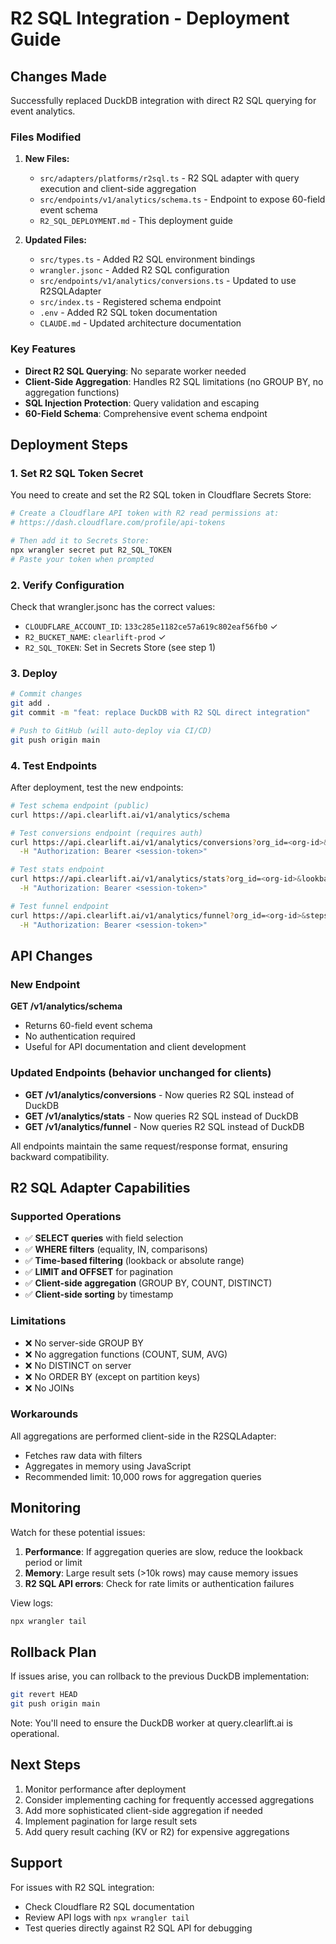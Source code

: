 # R2 SQL Integration - Deployment Guide

## Changes Made

Successfully replaced DuckDB integration with direct R2 SQL querying for event analytics.

### Files Modified

1. **New Files:**
   - `src/adapters/platforms/r2sql.ts` - R2 SQL adapter with query execution and client-side aggregation
   - `src/endpoints/v1/analytics/schema.ts` - Endpoint to expose 60-field event schema
   - `R2_SQL_DEPLOYMENT.md` - This deployment guide

2. **Updated Files:**
   - `src/types.ts` - Added R2 SQL environment bindings
   - `wrangler.jsonc` - Added R2 SQL configuration
   - `src/endpoints/v1/analytics/conversions.ts` - Updated to use R2SQLAdapter
   - `src/index.ts` - Registered schema endpoint
   - `.env` - Added R2 SQL token documentation
   - `CLAUDE.md` - Updated architecture documentation

### Key Features

- **Direct R2 SQL Querying**: No separate worker needed
- **Client-Side Aggregation**: Handles R2 SQL limitations (no GROUP BY, no aggregation functions)
- **SQL Injection Protection**: Query validation and escaping
- **60-Field Schema**: Comprehensive event schema endpoint

## Deployment Steps

### 1. Set R2 SQL Token Secret

You need to create and set the R2 SQL token in Cloudflare Secrets Store:

```bash
# Create a Cloudflare API token with R2 read permissions at:
# https://dash.cloudflare.com/profile/api-tokens

# Then add it to Secrets Store:
npx wrangler secret put R2_SQL_TOKEN
# Paste your token when prompted
```

### 2. Verify Configuration

Check that wrangler.jsonc has the correct values:
- `CLOUDFLARE_ACCOUNT_ID`: `133c285e1182ce57a619c802eaf56fb0` ✓
- `R2_BUCKET_NAME`: `clearlift-prod` ✓
- `R2_SQL_TOKEN`: Set in Secrets Store (see step 1)

### 3. Deploy

```bash
# Commit changes
git add .
git commit -m "feat: replace DuckDB with R2 SQL direct integration"

# Push to GitHub (will auto-deploy via CI/CD)
git push origin main
```

### 4. Test Endpoints

After deployment, test the new endpoints:

```bash
# Test schema endpoint (public)
curl https://api.clearlift.ai/v1/analytics/schema

# Test conversions endpoint (requires auth)
curl https://api.clearlift.ai/v1/analytics/conversions?org_id=<org-id>&lookback=24h \
  -H "Authorization: Bearer <session-token>"

# Test stats endpoint
curl https://api.clearlift.ai/v1/analytics/stats?org_id=<org-id>&lookback=7d \
  -H "Authorization: Bearer <session-token>"

# Test funnel endpoint
curl https://api.clearlift.ai/v1/analytics/funnel?org_id=<org-id>&steps=page_view,click,conversion \
  -H "Authorization: Bearer <session-token>"
```

## API Changes

### New Endpoint

**GET /v1/analytics/schema**
- Returns 60-field event schema
- No authentication required
- Useful for API documentation and client development

### Updated Endpoints (behavior unchanged for clients)

- **GET /v1/analytics/conversions** - Now queries R2 SQL instead of DuckDB
- **GET /v1/analytics/stats** - Now queries R2 SQL instead of DuckDB
- **GET /v1/analytics/funnel** - Now queries R2 SQL instead of DuckDB

All endpoints maintain the same request/response format, ensuring backward compatibility.

## R2 SQL Adapter Capabilities

### Supported Operations

- ✅ **SELECT queries** with field selection
- ✅ **WHERE filters** (equality, IN, comparisons)
- ✅ **Time-based filtering** (lookback or absolute range)
- ✅ **LIMIT and OFFSET** for pagination
- ✅ **Client-side aggregation** (GROUP BY, COUNT, DISTINCT)
- ✅ **Client-side sorting** by timestamp

### Limitations

- ❌ No server-side GROUP BY
- ❌ No aggregation functions (COUNT, SUM, AVG)
- ❌ No DISTINCT on server
- ❌ No ORDER BY (except on partition keys)
- ❌ No JOINs

### Workarounds

All aggregations are performed client-side in the R2SQLAdapter:
- Fetches raw data with filters
- Aggregates in memory using JavaScript
- Recommended limit: 10,000 rows for aggregation queries

## Monitoring

Watch for these potential issues:

1. **Performance**: If aggregation queries are slow, reduce the lookback period or limit
2. **Memory**: Large result sets (>10k rows) may cause memory issues
3. **R2 SQL API errors**: Check for rate limits or authentication failures

View logs:
```bash
npx wrangler tail
```

## Rollback Plan

If issues arise, you can rollback to the previous DuckDB implementation:

```bash
git revert HEAD
git push origin main
```

Note: You'll need to ensure the DuckDB worker at query.clearlift.ai is operational.

## Next Steps

1. Monitor performance after deployment
2. Consider implementing caching for frequently accessed aggregations
3. Add more sophisticated client-side aggregation if needed
4. Implement pagination for large result sets
5. Add query result caching (KV or R2) for expensive aggregations

## Support

For issues with R2 SQL integration:
- Check Cloudflare R2 SQL documentation
- Review API logs with `npx wrangler tail`
- Test queries directly against R2 SQL API for debugging